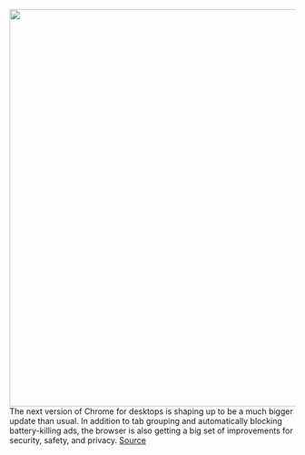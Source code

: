 <img src='https://cdn.vox-cdn.com/thumbor/CJ5vtEUzYmDXUkcUejxSl00NNQ0=/0x0:2040x1360/1200x800/filters:focal(857x517:1183x843)/cdn.vox-cdn.com/uploads/chorus_image/image/66816357/acastro_200207_3900_chrome_0001.0.0.jpg' width='700px' /><br/>
The next version of Chrome for desktops is shaping up to be a much bigger update than usual. In addition to tab grouping and automatically blocking battery-killing ads, the browser is also getting a big set of improvements for security, safety, and privacy.
<a href='https://www.theverge.com/2020/5/19/21262923/google-chrome-privacy-security-safe-browsing-cookies-dns-https-extensions'> Source <a/>